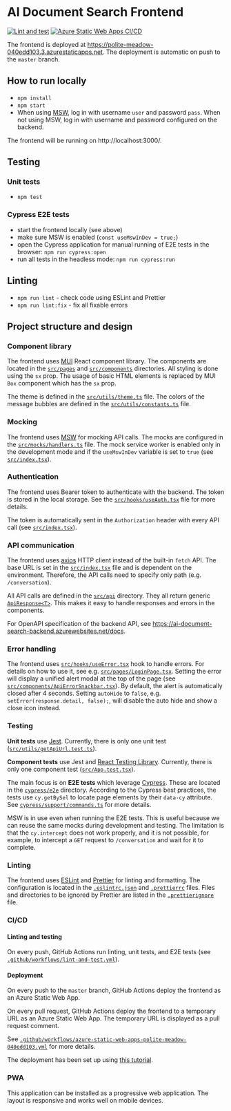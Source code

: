 # AI Document Search Frontend

[![Lint and test](https://github.com/petr7555/ai-document-search-frontend/actions/workflows/lint-and-test.yml/badge.svg)](https://github.com/petr7555/ai-document-search-frontend/actions/workflows/lint-and-test.yml)
[![Azure Static Web Apps CI/CD](https://github.com/petr7555/ai-document-search-frontend/actions/workflows/azure-static-web-apps-polite-meadow-040edd103.yml/badge.svg)](https://github.com/petr7555/ai-document-search-frontend/actions/workflows/azure-static-web-apps-polite-meadow-040edd103.yml)

The frontend is deployed at https://polite-meadow-040edd103.3.azurestaticapps.net.
The deployment is automatic on push to the `master` branch.

## How to run locally

- `npm install`
- `npm start`
- When using [MSW](#mocking), log in with username `user` and password `pass`. When not using MSW, log in with username and password configured on the backend.

The frontend will be running on http://localhost:3000/.

## Testing

### Unit tests

- `npm test`

### Cypress E2E tests

- start the frontend locally (see above)
- make sure MSW is enabled (`const useMswInDev = true;`)
- open the Cypress application for manual running of E2E tests in the browser: `npm run cypress:open`
- run all tests in the headless mode: `npm run cypress:run`

## Linting

- `npm run lint` - check code using ESLint and Prettier
- `npm run lint:fix` - fix all fixable errors

## Project structure and design

### Component library

The frontend uses [MUI](https://mui.com/) React component library.
The components are located in the [`src/pages`](src/pages) and [`src/components`](src/components) directories.
All styling is done using the `sx` prop. The usage of basic HTML elements is replaced by MUI `Box` component which has the `sx` prop.

The theme is defined in the [`src/utils/theme.ts`](src/utils/theme.ts) file.
The colors of the message bubbles are defined in the [`src/utils/constants.ts`](src/utils/constants.ts) file.

### Mocking

The frontend uses [MSW](https://mswjs.io/) for mocking API calls. The mocks are configured in the [`src/mocks/handlers.ts`](src/mocks/handlers.ts) file.
The mock service worker is enabled only in the development mode and if the `useMswInDev` variable is set to `true` (see [`src/index.tsx`](src/index.tsx)).

### Authentication

The frontend uses Bearer token to authenticate with the backend. The token is stored in the local storage.
See the [`src/hooks/useAuth.tsx`](src/hooks/useAuth.tsx) file for more details.

The token is automatically sent in the `Authorization` header with every API call (see [`src/index.tsx`](src/index.tsx)).

### API communication

The frontend uses [axios](https://axios-http.com/) HTTP client instead of the built-in `fetch` API.
The base URL is set in the [`src/index.tsx`](src/index.tsx) file and is dependent on the environment.
Therefore, the API calls need to specify only path (e.g. `/conversation`).

All API calls are defined in the [`src/api`](src/api) directory.
They all return generic [`ApiResponse<T>`](src/api/utils/apiResponse.ts).
This makes it easy to handle responses and errors in the components.

For OpenAPI specification of the backend API, see https://ai-document-search-backend.azurewebsites.net/docs.

### Error handling

The frontend uses [`src/hooks/useError.tsx`](src/hooks/useError.tsx) hook to handle errors.
For details on how to use it, see e.g. [`src/pages/LoginPage.tsx`](src/pages/LoginPage.tsx).
Setting the error will display a unified alert modal at the top of the page (see [`src/components/ApiErrorSnackbar.tsx`](src/components/ApiErrorSnackbar.tsx)).
By default, the alert is automatically closed after 4 seconds.
Setting `autoHide` to `false`, e.g. `setError(response.detail, false);`, will disable the auto hide and show a close icon instead.

### Testing

**Unit tests** use [Jest](https://jestjs.io/).
Currently, there is only one unit test ([`src/utils/getApiUrl.test.ts`](src/utils/getApiUrl.test.ts)).

**Component tests** use Jest and [React Testing Library](https://testing-library.com/docs/react-testing-library/intro).
Currently, there is only one component test ([`src/App.test.tsx`](src/App.test.tsx)).

The main focus is on **E2E tests** which leverage [Cypress](https://www.cypress.io/).
These are located in the [`cypress/e2e`](cypress/e2e) directory.
According to the Cypress best practices, the tests use `cy.getBySel` to locate page elements by their `data-cy` attribute.
See [`cypress/support/commands.ts`](cypress/support/commands.ts) for more details.

MSW is in use even when running the E2E tests. This is useful because we can reuse the same mocks during development and testing.
The limitation is that the `cy.intercept` does not work properly, and it is not possible, for example, to intercept a `GET` request to `/conversation` and wait for it to complete.

### Linting

The frontend uses [ESLint](https://eslint.org/) and [Prettier](https://prettier.io/) for linting and formatting.
The configuration is located in the [`.eslintrc.json`](.eslintrc.json) and [`.prettierrc`](.prettierrc) files.
Files and directories to be ignored by Prettier are listed in the [`.prettierignore`](.prettierignore) file.

### CI/CD

#### Linting and testing

On every push, GitHub Actions run linting, unit tests, and E2E tests (see [`.github/workflows/lint-and-test.yml`](.github/workflows/lint-and-test.yml)).

#### Deployment

On every push to the `master` branch, GitHub Actions deploy the frontend as an Azure Static Web App.

On every pull request, GitHub Actions deploy the frontend to a temporary URL as an Azure Static Web App.
The temporary URL is displayed as a pull request comment.

See [`.github/workflows/azure-static-web-apps-polite-meadow-040edd103.yml`](.github/workflows/azure-static-web-apps-polite-meadow-040edd103.yml) for more details.

The deployment has been set up using [this tutorial](https://learn.microsoft.com/en-gb/azure/static-web-apps/get-started-portal?tabs=react&pivots=github).

### PWA

This application can be installed as a progressive web application. The layout is responsive and works well on mobile devices.
